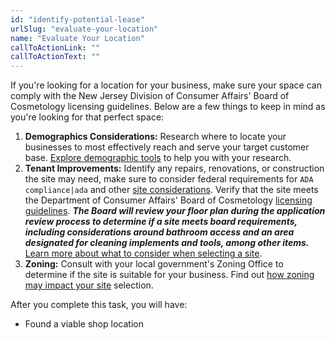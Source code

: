 ```yaml
---
id: "identify-potential-lease"
urlSlug: "evaluate-your-location"
name: "Evaluate Your Location"
callToActionLink: ""
callToActionText: ""
---
```


If you're looking for a location for your business, make sure your space can comply with the New Jersey Division of Consumer Affairs' Board of Cosmetology licensing guidelines. Below are a few things to keep in mind as you're looking for that perfect space:

1. **Demographics Considerations:** Research where to locate your businesses to most effectively reach and serve your target customer base. [Explore demographic tools](https://business.nj.gov/pages/additional-site-selection-research) to help you with your research.
2. **Tenant Improvements:** Identify any repairs, renovations, or construction the site may need, make sure to consider federal requirements for `ADA compliance|ada` and other [site considerations](https://business.nj.gov/pages/additional-site-selection-research). Verify that the site meets the Department of Consumer Affairs' Board of Cosmetology [licensing guidelines](https://www.njconsumeraffairs.gov/regulations/Chapter-28-Board-of-Cosmetology-and-Hairstyling.pdf). ***The Board will review your floor plan during the application review process to determine if a site meets board requirements, including considerations around bathroom access and an area designated for cleaning implements and tools, among other items.*** [Learn more about what to consider when selecting a site](https://business.nj.gov/pages/additional-site-selection-research).
3. **Zoning:** Consult with your local government's Zoning Office to determine if the site is suitable for your business. Find out [how zoning may impact your site](https://business.nj.gov/pages/choose-a-location) selection.

After you complete this task, you will have:
- Found a viable shop location
